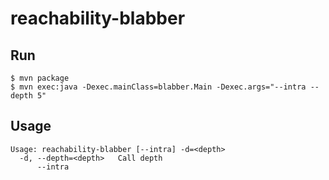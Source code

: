 # reachability-blabber

## Run

```
$ mvn package
$ mvn exec:java -Dexec.mainClass=blabber.Main -Dexec.args="--intra --depth 5"
```

## Usage

```
Usage: reachability-blabber [--intra] -d=<depth>
  -d, --depth=<depth>   Call depth
      --intra
```

